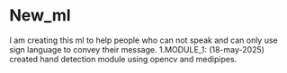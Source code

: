 # New_ml
I am creating this ml to help people who can not speak and can only use sign language to convey their message.
1.MODULE_1: (18-may-2025)
  created hand detection module using opencv and medipipes.

